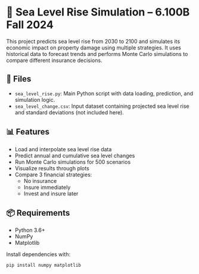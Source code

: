 # 🌊 Sea Level Rise Simulation – 6.100B Fall 2024

This project predicts sea level rise from 2030 to 2100 and simulates its economic impact on property damage using multiple strategies. It uses historical data to forecast trends and performs Monte Carlo simulations to compare different insurance decisions.

## 📁 Files

- `sea_level_rise.py`: Main Python script with data loading, prediction, and simulation logic.
- `sea_level_change.csv`: Input dataset containing projected sea level rise and standard deviations (not included here).

## 📊 Features

- Load and interpolate sea level rise data
- Predict annual and cumulative sea level changes
- Run Monte Carlo simulations for 500 scenarios
- Visualize results through plots
- Compare 3 financial strategies:
  - No insurance
  - Insure immediately
  - Invest and insure later

## 📦 Requirements

- Python 3.6+
- NumPy
- Matplotlib

Install dependencies with:

```bash
pip install numpy matplotlib

